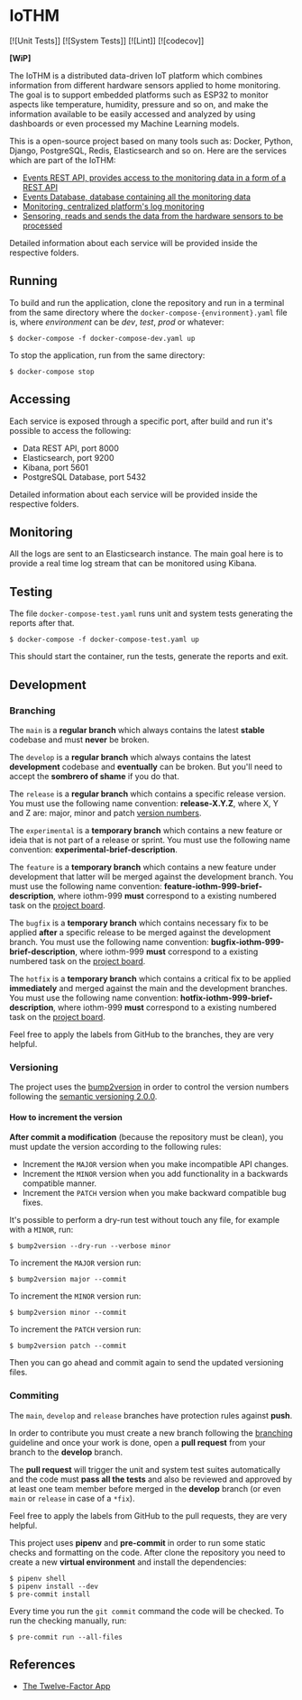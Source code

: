 # IoTHM

[![Unit Tests]]
[![System Tests]]
[![Lint]]
[![codecov]]

**[WiP]**

The IoTHM is a distributed data-driven IoT platform which combines information
from different hardware sensors applied to home monitoring. The goal is to
support embedded platforms such as ESP32 to monitor aspects like temperature,
humidity, pressure and so on, and make the information available to be easily
accessed and analyzed by using dashboards or even processed my Machine Learning
models.

This is a open-source project based on many tools such as: Docker, Python,
Django, PostgreSQL, Redis, Elasticsearch and so on. Here are the services which
are part of the IoTHM:

* [Events REST API, provides access to the monitoring data in a form of a REST API](./Events%20REST%20API/README.md)
* [Events Database, database containing all the monitoring data](./Events%20Database/README.md)
* [Monitoring, centralized platform's log monitoring](./Monitoring/README.md)
* [Sensoring, reads and sends the data from the hardware sensors to be processed](./Sensoring/README.md)

Detailed information about each service will be provided inside the respective
folders.

## Running

To build and run the application, clone the repository and run in a terminal
from the same directory where the ```docker-compose-{environment}.yaml``` file
is, where *environment* can be *dev*, *test*, *prod* or whatever:

```shell
$ docker-compose -f docker-compose-dev.yaml up
```

To stop the application, run from the same directory:

```
$ docker-compose stop
```

## Accessing

Each service is exposed through a specific port, after build and run it's
possible to access the following:

* Data REST API, port 8000
* Elasticsearch, port 9200
* Kibana, port 5601
* PostgreSQL Database, port 5432

Detailed information about each service will be provided inside the respective
folders.

## Monitoring

All the logs are sent to an Elasticsearch instance. The main goal here is to
provide a real time log stream that can be monitored using Kibana.

## Testing

The file ```docker-compose-test.yaml``` runs unit and system tests generating
the reports after that.

```shell
$ docker-compose -f docker-compose-test.yaml up
```

This should start the container, run the tests, generate the reports and exit.

## Development

### Branching

The ```main``` is a **regular branch** which always contains the latest
**stable** codebase and must **never** be broken.

The ```develop``` is a **regular branch** which always contains the latest
**development** codebase and **eventually** can be broken. But you'll need to
accept the **sombrero of shame** if you do that.

The ```release``` is a **regular branch** which contains a specific release
version. You must use the following name convention: **release-X.Y.Z**, where
X, Y and Z are: major, minor and patch [version numbers](#versioning).

The ```experimental``` is a **temporary branch** which contains a new feature or
ideia that is not part of a release or sprint. You must use the following name
convention: **experimental-brief-description**.

The ```feature``` is a **temporary branch** which contains a new feature under
development that latter will be merged against the development branch. You must
use the following name convention: **feature-iothm-999-brief-description**,
where iothm-999 **must** correspond to a existing numbered task on the [project board](https://github.com/furansa/iothm/projects).

The ```bugfix``` is a **temporary branch** which contains necessary fix to be
applied **after** a specific release to be merged against the development branch.
You must use the following name convention: **bugfix-iothm-999-brief-description**,
where iothm-999 **must** correspond to a existing numbered task on the [project board](https://github.com/furansa/iothm/projects).

The ```hotfix``` is a **temporary branch** which contains a critical fix to be
applied **immediately** and merged against the main and the development branches.
You must use the following name convention: **hotfix-iothm-999-brief-description**,
where iothm-999 **must** correspond to a existing numbered task on the [project board](https://github.com/furansa/iothm/projects).

Feel free to apply the labels from GitHub to the branches, they are very helpful.

### Versioning

The project uses the [bump2version](https://pypi.org/project/bump2version) in
order to control the version numbers following the [semantic versioning 2.0.0](https://semver.org).

#### How to increment the version

**After commit a modification** (because the repository must be clean), you
must update the version according to the following rules:

* Increment the ```MAJOR``` version when you make incompatible API changes.
* Increment the ```MINOR``` version when you add functionality in a backwards compatible manner.
* Increment the ```PATCH``` version when you make backward compatible bug fixes.

It's possible to perform a dry-run test without touch any file, for example with
a ```MINOR```, run:

```shell
$ bump2version --dry-run --verbose minor
```

To increment the `MAJOR` version run:

```shell
$ bump2version major --commit
```

To increment the `MINOR` version run:

```shell
$ bump2version minor --commit
```

To increment the `PATCH` version run:

```shell
$ bump2version patch --commit
```

Then you can go ahead and commit again to send the updated versioning files.

### Commiting

The ```main```, ```develop``` and ```release``` branches have protection rules
against **push**.

In order to contribute you must create a new branch following the [branching](#branching)
guideline and once your work is done, open a **pull request** from your branch
to the **develop** branch.

The **pull request** will trigger the unit and system test suites automatically
and the code must **pass all the tests** and also be reviewed and approved by
at least one team member before merged in the **develop** branch (or even ``main``
or ``release`` in case of a ``*fix``).

Feel free to apply the labels from GitHub to the pull requests, they are very helpful.

This project uses **pipenv** and **pre-commit** in order to run some static
checks and formatting on the code. After clone the repository you need to create
a new **virtual environment** and install the dependencies:

```shell
$ pipenv shell
$ pipenv install --dev
$ pre-commit install
```

Every time you run the ```git commit``` command the code will be checked. To
run the checking manually, run:

```shell
$ pre-commit run --all-files
```

## References

* [The Twelve-Factor App](https://12factor.net)

